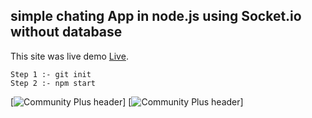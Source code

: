 
## simple chating App in node.js using Socket.io without database
This site was live demo [Live](freedom-chat.cleverapps.io).
```
Step 1 :- git init
Step 2 :- npm start

```
[![Community Plus header](https://www.mediafire.com/view/jn87sfh14wtw6mb/chat.PNG)]
[![Community Plus header](https://www.mediafire.com/view/wrztybdm3wjtkgb/chat2.PNG)]
